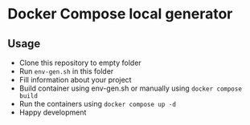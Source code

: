 # Docker Compose local generator

## Usage

* Clone this repository to empty folder
* Run ```env-gen.sh``` in this folder
* Fill information about your project
* Build container using env-gen.sh or manually using ```docker compose build```
* Run the containers using ```docker compose up -d```
* Happy development